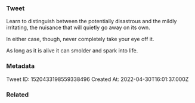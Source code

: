 ### Tweet
Learn to distinguish between the potentially disastrous and the mildly irritating, the nuisance that will quietly go away on its own.

In either case, though, never completely take your eye off it.

As long as it is alive it can smolder and spark into life.

### Metadata
Tweet ID: 1520433198559338496
Created At: 2022-04-30T16:01:37.000Z

### Related

